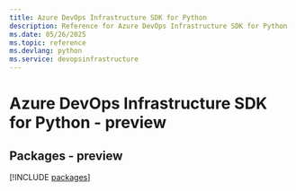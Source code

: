 ```yaml
---
title: Azure DevOps Infrastructure SDK for Python
description: Reference for Azure DevOps Infrastructure SDK for Python
ms.date: 05/26/2025
ms.topic: reference
ms.devlang: python
ms.service: devopsinfrastructure
---
```

# Azure DevOps Infrastructure SDK for Python - preview
## Packages - preview
[!INCLUDE [packages](devops-infrastructure-index.md)]